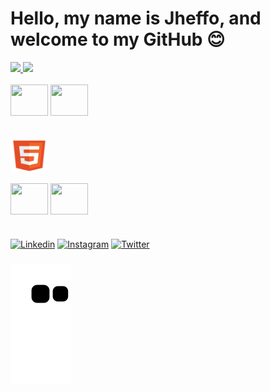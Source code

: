 # Hello, my name is Jheffo, and welcome to my GitHub 😊

<div align="">
  <a href="https://github.com/ejandreatta">
    <img height="145em" src="https://github-readme-stats.vercel.app/api?username=ejzandreatta&count_private=true&include_all_commits=true&show_icons=true&theme=dracula&hide_border=false&show_owner=true"/>
    <img height="145em" src="https://github-readme-stats.vercel.app/api/top-langs/?username=ejzandreatta&theme=dracula&hide_border=false&&layout=compact"/>
  </a>
</div>

<div style="display: inline_block"><br>
  
  <img align="center" height="50" width="60" src="https://cdn.jsdelivr.net/gh/devicons/devicon/icons/python/python-original.svg" />
          
  <img align="center" height="50" width="60" src="https://cdn.jsdelivr.net/gh/devicons/devicon/icons/mysql/mysql-original-wordmark.svg" />
          
  # <img align="center" height="50" width="60" src="https://raw.githubusercontent.com/devicons/devicon/master/icons/html5/html5-original.svg">
          
  <img align="center" height="50" width="60" src="https://cdn.jsdelivr.net/gh/devicons/devicon/icons/css3/css3-original.svg">
  
  <img align="center" height="50" width="60" src="https://cdn.jsdelivr.net/gh/devicons/devicon/icons/linux/linux-original.svg" />
          
</div>

#

[![Linkedin](https://img.shields.io/badge/LinkedIn-0077B5?style=for-the-badge&logo=linkedin&logoColor=white)](https://bit.ly/3LoSA6w)
[![Instagram](https://img.shields.io/badge/Instagram-E4405F?style=for-the-badge&logo=instagram&logoColor=white)](https://www.instagram.com/jhefferson_za/?hl=pt-br)
[![Twitter](https://img.shields.io/badge/Twitter-1DA1F2?style=for-the-badge&logo=twitter&logoColor=white)](https://twitter.com/jhefferson_za)

###

 ![Snake animation](https://github.com/ejzandreatta/ejzandreatta/blob/output/github-contribution-grid-snake.svg)
